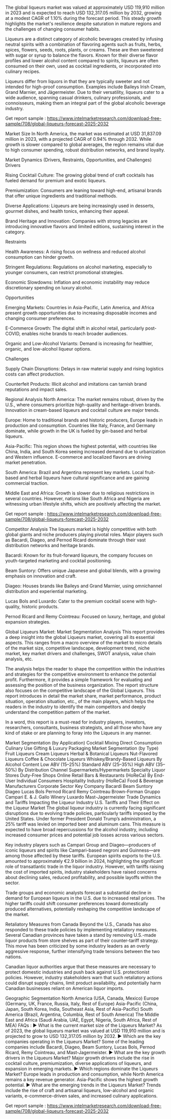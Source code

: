 The global liqueurs market was valued at approximately USD 119,910 million in 2023 and is expected to reach USD 132,317.05 million by 2032, growing at a modest CAGR of 1.10% during the forecast period. This steady growth highlights the market's resilience despite saturation in mature regions and the challenges of changing consumer habits.

Liqueurs are a distinct category of alcoholic beverages created by infusing neutral spirits with a combination of flavoring agents such as fruits, herbs, spices, flowers, seeds, roots, plants, or creams. These are then sweetened with sugar or syrup to balance the flavors. Known for their diverse flavor profiles and lower alcohol content compared to spirits, liqueurs are often consumed on their own, used as cocktail ingredients, or incorporated into culinary recipes.

Liqueurs differ from liquors in that they are typically sweeter and not intended for high-proof consumption. Examples include Baileys Irish Cream, Grand Marnier, and Jägermeister. Due to their versatility, liqueurs cater to a wide audience, spanning casual drinkers, culinary professionals, and connoisseurs, making them an integral part of the global alcoholic beverage industry.

Get report sample :   https://www.intelmarketresearch.com/download-free-sample/708/global-liqueurs-forecast-2025-2032

Market Size
In North America, the market was estimated at USD 31,837.09 million in 2023, with a projected CAGR of 0.94% through 2032. While growth is slower compared to global averages, the region remains vital due to high consumer spending, robust distribution networks, and brand loyalty.

Market Dynamics (Drivers, Restraints, Opportunities, and Challenges)
Drivers

Rising Cocktail Culture: The growing global trend of craft cocktails has fueled demand for premium and exotic liqueurs.

Premiumization: Consumers are leaning toward high-end, artisanal brands that offer unique ingredients and traditional methods.

Diverse Applications: Liqueurs are being increasingly used in desserts, gourmet dishes, and health tonics, enhancing their appeal.

Brand Heritage and Innovation: Companies with strong legacies are introducing innovative flavors and limited editions, sustaining interest in the category.

Restraints

Health Awareness: A rising focus on wellness and reduced alcohol consumption can hinder growth.

Stringent Regulations: Regulations on alcohol marketing, especially to younger consumers, can restrict promotional strategies.

Economic Slowdowns: Inflation and economic instability may reduce discretionary spending on luxury alcohol.

Opportunities

Emerging Markets: Countries in Asia-Pacific, Latin America, and Africa present growth opportunities due to increasing disposable incomes and changing consumer preferences.

E-Commerce Growth: The digital shift in alcohol retail, particularly post-COVID, enables niche brands to reach broader audiences.

Organic and Low-Alcohol Variants: Demand is increasing for healthier, organic, and low-alcohol liqueur options.

Challenges

Supply Chain Disruptions: Delays in raw material supply and rising logistics costs can affect production.

Counterfeit Products: Illicit alcohol and imitations can tarnish brand reputations and impact sales.

Regional Analysis
North America: The market remains robust, driven by the U.S., where consumers prioritize high-quality and heritage-driven brands. Innovation in cream-based liqueurs and cocktail culture are major trends.

Europe: Home to traditional brands and historic producers, Europe leads in production and consumption. Countries like Italy, France, and Germany dominate, while growth in the UK is fueled by gin-based and herbal liqueurs.

Asia-Pacific: This region shows the highest potential, with countries like China, India, and South Korea seeing increased demand due to urbanization and Western influence. E-commerce and localized flavors are driving market penetration.

South America: Brazil and Argentina represent key markets. Local fruit-based and herbal liqueurs have cultural significance and are gaining commercial traction.

Middle East and Africa: Growth is slower due to religious restrictions in several countries. However, nations like South Africa and Nigeria are witnessing urban lifestyle shifts, which are positively affecting the market.

Get report sample :   https://www.intelmarketresearch.com/download-free-sample/708/global-liqueurs-forecast-2025-2032

Competitor Analysis
The liqueurs market is highly competitive with both global giants and niche producers playing pivotal roles. Major players such as Bacardi, Diageo, and Pernod Ricard dominate through their vast distribution networks and heritage brands.

Bacardi: Known for its fruit-forward liqueurs, the company focuses on youth-targeted marketing and cocktail positioning.

Beam Suntory: Offers unique Japanese and global blends, with a growing emphasis on innovation and craft.

Diageo: Houses brands like Baileys and Grand Marnier, using omnichannel distribution and experiential marketing.

Lucas Bols and Luxardo: Cater to the premium cocktail scene with high-quality, historic products.

Pernod Ricard and Remy Cointreau: Focused on luxury, heritage, and global expansion strategies.

Global Liqueurs Market: Market Segmentation Analysis
This report provides a deep insight into the global Liqueurs market, covering all its essential aspects. This ranges from a macro overview of the market to micro details of the market size, competitive landscape, development trend, niche market, key market drivers and challenges, SWOT analysis, value chain analysis, etc.

The analysis helps the reader to shape the competition within the industries and strategies for the competitive environment to enhance the potential profit. Furthermore, it provides a simple framework for evaluating and assessing the position of the business organization. The report structure also focuses on the competitive landscape of the Global Liqueurs. This report introduces in detail the market share, market performance, product situation, operation situation, etc., of the main players, which helps the readers in the industry to identify the main competitors and deeply understand the competition pattern of the market.

In a word, this report is a must-read for industry players, investors, researchers, consultants, business strategists, and all those who have any kind of stake or are planning to foray into the Liqueurs in any manner.

Market Segmentation (by Application)
Cocktail Mixing
Direct Consumption
Culinary Use
Gifting & Luxury Packaging
Market Segmentation (by Type)
Fruit Liqueurs 
Cream Liqueurs 
Herbal & Botanical Liqueurs
Nut-Flavored Liqueurs 
Coffee & Chocolate Liqueurs
Whiskey/Brandy-Based Liqueurs 
By Alcohol Content
Low ABV (15–25%)
Standard ABV (25–35%)
High ABV (35–50%)
By Distribution Channel
Supermarkets/Hypermarkets
Specialty Liquor Stores
Duty-Free Shops
Online Retail
Bars & Restaurants (HoReCa)
By End-User
Individual Consumers
Hospitality Industry (HoReCa)
Food & Beverage Manufacturers
Corporate Sector
Key Company
Bacardi
Beam Suntory
Diageo
Lucas Bols
Pernod Ricard
Remy Cointreau
Brown-Forman
Gruppo Campari
E. & J. Gallo Winery
Luxardo
Mast-Jagermeister
Trade Dynamics and Tariffs Impacting the Liqueur Industry 
U.S. Tariffs and Their Effect on the Liqueur Market
The global liqueur industry is currently facing significant disruptions due to evolving trade policies, particularly tariffs imposed by the United States. Under former President Donald Trump’s administration, a 25% tariff was levied on imported beer and aluminum cans. This measure is expected to have broad repercussions for the alcohol industry, including increased consumer prices and potential job losses across various sectors.

Key industry players such as Campari Group and Diageo—producers of iconic liqueurs and spirits like Campari-based negroni and Guinness—are among those affected by these tariffs. European spirits exports to the U.S. amounted to approximately €2.9 billion in 2024, highlighting the significant role of transatlantic trade in the liquor industry. However, with tariffs raising the cost of imported spirits, industry stakeholders have raised concerns about declining sales, reduced profitability, and possible layoffs within the sector.

Trade groups and economic analysts forecast a substantial decline in demand for European liqueurs in the U.S. due to increased retail prices. The higher tariffs could shift consumer preferences toward domestically produced alternatives, potentially reshaping the competitive landscape of the market.


Retaliatory Measures from Canada
Beyond the U.S., Canada has also responded to these trade policies by implementing retaliatory measures. Several Canadian provinces have taken a stand by removing U.S.-made liquor products from store shelves as part of their counter-tariff strategy. This move has been criticized by some industry leaders as an overly aggressive response, further intensifying trade tensions between the two nations.

Canadian liquor authorities argue that these measures are necessary to protect domestic industries and push back against U.S. protectionist policies. However, industry stakeholders warn that such retaliatory actions could disrupt supply chains, limit product availability, and potentially harm Canadian businesses reliant on American liquor imports.

Geographic Segmentation
North America (USA, Canada, Mexico)
Europe (Germany, UK, France, Russia, Italy, Rest of Europe)
Asia-Pacific (China, Japan, South Korea, India, Southeast Asia, Rest of Asia-Pacific)
South America (Brazil, Argentina, Columbia, Rest of South America)
The Middle East and Africa (Saudi Arabia, UAE, Egypt, Nigeria, South Africa, Rest of MEA)
FAQs :
▶ What is the current market size of the Liqueurs Market?
As of 2023, the global liqueurs market was valued at USD 119,910 million and is projected to grow to USD 132,317.05 million by 2032.
▶ Which are the key companies operating in the Liqueurs Market?
Some of the leading companies include Bacardi, Diageo, Beam Suntory, Lucas Bols, Pernod Ricard, Remy Cointreau, and Mast-Jagermeister.
▶ What are the key growth drivers in the Liqueurs Market?
Major growth drivers include the rise in cocktail culture, premiumization, diverse applications of liqueurs, and expansion in emerging markets.
▶ Which regions dominate the Liqueurs Market?
Europe leads in production and consumption, while North America remains a key revenue generator. Asia-Pacific shows the highest growth potential.
▶ What are the emerging trends in the Liqueurs Market?
Trends include the rise of craft and artisanal liqueurs, low-alcohol and organic variants, e-commerce-driven sales, and increased culinary applications.

Get report sample :   https://www.intelmarketresearch.com/download-free-sample/708/global-liqueurs-forecast-2025-2032
